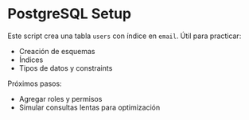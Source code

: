 # PostgreSQL Setup

Este script crea una tabla `users` con índice en `email`. Útil para practicar:
- Creación de esquemas
- Índices
- Tipos de datos y constraints

Próximos pasos:
- Agregar roles y permisos
- Simular consultas lentas para optimización

